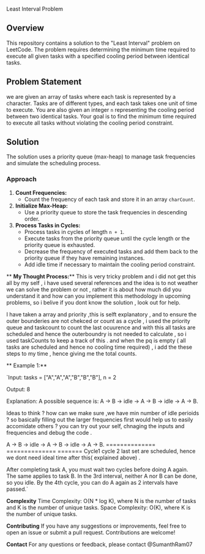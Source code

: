  Least Interval Problem

## Overview
This repository contains a solution to the "Least Interval" problem on LeetCode. The problem requires determining the minimum time required to execute all given tasks with a specified cooling period between identical tasks.

## Problem Statement
we  are given an array of tasks where each task is represented by a character. Tasks are of different types, and each task takes one unit of time to execute. You are also given an integer `n` representing the cooling period between two identical tasks. Your goal is to find the minimum time required to execute all tasks without violating the cooling period constraint.

## Solution

The solution uses a priority queue (max-heap) to manage task frequencies and simulate the scheduling process.

### Approach
1. **Count Frequencies:**
   - Count the frequency of each task and store it in an array `charCount`.
2. **Initialize Max-Heap:**
   - Use a priority queue to store the task frequencies in descending order.
3. **Process Tasks in Cycles:**
   - Process tasks in cycles of length `n + 1`.
   - Execute tasks from the priority queue until the cycle length or the priority queue is exhausted.
   - Decrease the frequency of executed tasks and add them back to the priority queue if they have remaining instances.
   - Add idle time if necessary to maintain the cooling period constraint.

**
**My Thought Process:****
   This is very tricky problem and i did not get this all by my self , i have used several references and the idea is to not weather we can solve the problem or not , rather it is about how much did you understand it and how can you implement this methodology in upcoming problems, so i belive if you dont know the solution , look out for help. 

   I have taken a array and priority ,this is selft explanatory , and to ensure the outer bounderies are not chekced or count as a cycle , i used the priority queue and taskcount to count the last ocuurence and with this all tasks are scheduled and hence the outerboundry is not needed to calculate , so i used taskCounts to keep a track of this . and when the pq is empty ( all tasks are scheduled and hence no cooling time required) , i add the these steps to my time , hence giving me the total counts. 

**   Example 1:**

`Input: tasks = ["A","A","A","B","B","B"], n = 2

Output: 8

Explanation: A possible sequence is: A -> B -> idle -> A -> B -> idle -> A -> B.

Ideas to think ? how can we make sure ,we have min number of idle perioids  ?  so basically filling out the larger frequencies first would help us to easily accomidate others ? you can try out your self, chnaging the inputs and frequencies and debug the code .


A -> B -> idle -> A -> B -> idle -> A -> B.
==============    ==============   =======
Cycle1            cycle 2          last set are scheduled, hence we dont need ideal time after this( explained above) .



After completing task A, you must wait two cycles before doing A again. The same applies to task B. In the 3rd interval, neither A nor B can be done, so you idle. By the 4th cycle, you can do A again as 2 intervals have passed.`


**Complexity**
Time Complexity: O(N * log K), where N is the number of tasks and K is the number of unique tasks.
Space Complexity: O(K), where K is the number of unique tasks.


**Contributing**
If you have any suggestions or improvements, feel free to open an issue or submit a pull request. Contributions are welcome!

**Contact**
For any questions or feedback, please contact @SumanthRam07
